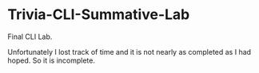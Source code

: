 # Trivia-CLI-Summative-Lab

Final CLI Lab.

Unfortunately I lost track of time and it is not nearly as completed as I had hoped.  So it is incomplete.
